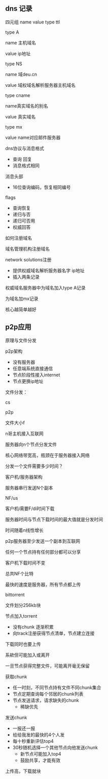 ## dns 记录

四元组 name value type ttl

type A

name 主机域名

value ip地址

type NS

name 域deu.cn

value 域权域名解析服务器主机域名

type cname

name真实域名的别名

value 真实域名

type mx

value name对应邮件服务器

dns协议与消息格式

- 查询 回复
- 消息格式相同

消息头部

- 16位查询编码，恢复相同编号

flags

- 查询恢复
- 递归与否
- 递归可否用
- 权威回答

如何注册域名

域名管理机构注册域名

network solutions注册

- 提供权威域名解析服务器名字 ip地址
- 插入两条记录

权威域名服务器中为域名加入type A记录

为域名加mx记录

核心越简单越好

## p2p应用

原理与文件分发

p2p架构

- 没有服务器
- 任意端系统直接通信
- 节点阶段性接入internet
- 节点更换ip地址

文件分发：

cs

p2p

文件大小f

n哥主机接入互联网

服务器向n个节点分发文件

核心网络带宽高，瓶颈在于服务器接入网络

分发一个文件需要多少时间？

客户机/服务器架构

服务器串行发送N个副本

NF/us

客户机i需要F/di时间下载

服务器时间与节点下载时间的最大值就是分发时间

时间随着n线性增长

p2p服务器至少发送一个副本到互联网

任何一个节点持有任何部分都可以分享

客户机下载时间不变

总共NF个比特

最快的速度是服务器，所有节点都上传

bittorrent

文件划分256kb块

节点加入torrent

- 没有chunk 逐渐积累
- 向track注册获得节点清单，节点建立连接

下载同时也要上传

系欸但可能加入或离开

一旦节点获得完整文件，可能离开毫无保留



获取chunk

- 任一时刻，不同节点持有文件不同chunk集合
- 节点定期查询每个邻居的chunk列表
- 节点发送请求，请求缺失的chunk
  - 稀缺优先



发送chunk 

- 一报还一报
- 给给我发的最快的4个人发
- 每十秒重新评估top4
- 30秒随机选择一个其他节点向他发送chunk
  - 新节点可能加入top4
  - 鼓励共享，才能有效

上传高，下载就块









